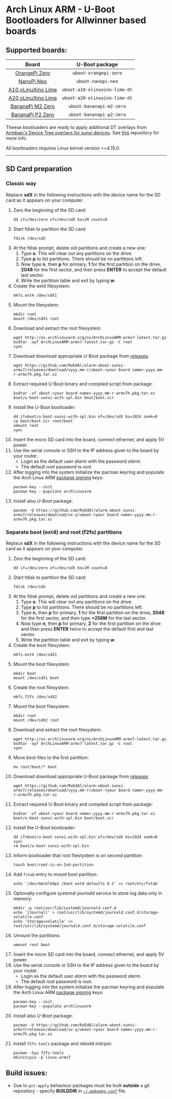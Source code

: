 # Arch Linux ARM - U-Boot Bootloaders for Allwinner based boards

## Supported boards:

Board | U-Boot package
:----:|:-------------:
[OrangePi Zero](http://www.orangepi.org/orangepizero/)|`uboot-orangepi-zero`
[NanoPi Neo](http://www.friendlyarm.com/index.php?route=product/product&product_id=132)|`uboot-nanopi-neo`
[A10 oLinuXino Lime](http://www.olimex.com/Products/OLinuXino/A10/A10-OLinuXino-LIME-n4GB/open-source-hardware)|`uboot-a10-olinuxino-lime-dt`
[A20 oLinuXino Lime](http://www.olimex.com/Products/OLinuXino/A20/A20-OLinuXino-LIME/open-source-hardware)|`uboot-a20-olinuxino-lime-dt`
[BananaPi M2 Zero](http://www.banana-pi.org/bpi-zero.html)|`uboot-bananapi-m2-zero`
[BananaPi P2 Zero](http://www.banana-pi.org/p2-zero.html)|`uboot-bananapi-p2-zero`

Theese bootloaders are ready to apply additional DT overlays from [Armbian's Device Tree overlays for sunxi devices](//github.com/armbian/sunxi-DT-overlays).
See [this](//github.com/RoEdAl/alarm-sunxi-dt-overlays-armv7) repository for more info.

All bootloaders requires Linux kernel version >=*4.15.0*.

---

## SD Card preparation

### Classic way

Replace **sdX** in the following instructions with the device name for the SD card as it appears on your computer.

1. Zero the beginning of the SD card:
   ```
   dd if=/dev/zero of=/dev/sdX bs=1M count=8
   ```
1. Start fdisk to partition the SD card:
   ```
   fdisk /dev/sdX
   ```
1. At the fdisk prompt, delete old partitions and create a new one:
   1. Type **o**. This will clear out any partitions on the drive.
   1. Type **p** to list partitions. There should be no partitions left.
   1. Now type **n**, then **p** for primary, **1** for the first partition on the drive, **2048** for the first sector,
      and then press **ENTER** to accept the default last sector.
   1. Write the partition table and exit by typing **w**.
1. Create the ext4 filesystem:
   ```
   mkfs.ext4 /dev/sdX1
   ```
1. Mount the filesystem:
   ```
   mkdir root
   mount /dev/sdX1 root
   ```
1. Download and extract the root filesystem:
   ```
   wget http://os.archlinuxarm.org/os/ArchLinuxARM-armv7-latest.tar.gz
   bsdtar -xpf ArchLinuxARM-armv7-latest.tar.gz -C root
   sync
   ```
1. Download download appropriate U-Boot package from [releases](//github.com/RoEdAl/alarm-uboot-sunxi-armv7/releases).
   ```
   wget https://github.com/RoEdAl/alarm-uboot-sunxi-armv7/releases/download/vyyy.mm-r/uboot-<your board name>-yyyy.mm-r-armv7h.pkg.tar.xz
   ```
1. Extract required U-Boot binary and compiled script from package:
   ```
   bsdtar -xf uboot-<your board name>-yyyy.mm-r-armv7h.pkg.tar.xz boot/u-boot-sunxi-with-spl.bin boot/boot.scr
   ```
1. Install the U-Boot bootloader:
   ```
   dd if=boot/u-boot-sunxi-with-spl.bin of=/dev/sdX bs=1024 seek=8
   cp boot/boot.scr root/boot
   umount root
   sync
   ```
1. Insert the micro SD card into the board, connect ethernet, and apply 5V power.
1. Use the serial console or SSH to the IP address given to the board by your router.
   - Login as the default user *alarm* with the password *alarm*.
   - The default *root* password is *root*.
1. After logging into the system initialize the pacman keyring and populate the Arch Linux ARM [package signing](//archlinuxarm.org/about/package-signing) keys:
   ```
   pacman-key --init
   pacman-key --populate archlinuxarm
   ```
1. Install also *U-Boot* package:
   ```
   pacman -U https://github.com/RoEdAl/alarm-uboot-sunxi-armv7/releases/download/vx-y/uboot-<your board name>-yyyy.mm-r-armv7h.pkg.tar.xz
   ```
### Separate boot (ext4) and root (f2fs) partitions

Replace **sdX** in the following instructions with the device name for the SD card as it appears on your computer.

1. Zero the beginning of the SD card:
   ```
   dd if=/dev/zero of=/dev/sdX bs=1M count=8
   ```
1. Start fdisk to partition the SD card:
   ```
   fdisk /dev/sdX
   ```
1. At the fdisk prompt, delete old partitions and create a new one:
   1. Type **o**. This will clear out any partitions on the drive.
   1. Type **p** to list partitions. There should be no partitions left.
   1. Type **n**, then **p** for primary, **1** for the first partition on the drive, **2048** for the first sector, and then type **+256M** for the last sector.
   1. Now type **n**, then **p** for primary, **2** for the first partition on the drive and then press **ENTER** twice to accept the default first and last sector.
   1. Write the partition table and exit by typing **w**.
1. Create the boot filesystem:
   ```
   mkfs.ext4 /dev/sdX1
   ```
1. Mount the boot filesystem:
   ```
   mkdir boot
   mount /dev/sdX1 boot
   ```
1. Create the root filesystem:
   ```
   mkfs.f2fs /dev/sdX2
   ```
1. Mount the boot filesystem:
   ```
   mkdir root
   mount /dev/sdX2 root
   ```
1. Download and extract the root filesystem:
   ```
   wget http://os.archlinuxarm.org/os/ArchLinuxARM-armv7-latest.tar.gz
   bsdtar -xpf ArchLinuxARM-armv7-latest.tar.gz -C root
   sync
   ```
1. Move boot files to the first partition:
   ```
   mv root/boot/* boot
   ```
1. Download download appropriate U-Boot package from [releases](//github.com/RoEdAl/alarm-uboot-sunxi-armv7/releases).
   ```
   wget https://github.com/RoEdAl/alarm-uboot-sunxi-armv7/releases/download/vyyy.mm-r/uboot-<your board name>-yyyy.mm-r-armv7h.pkg.tar.xz
   ```
1. Extract required U-Boot binary and compiled script from package:
   ```
   bsdtar -xf uboot-<your board name>-yyyy.mm-r-armv7h.pkg.tar.xz boot/u-boot-sunxi-with-spl.bin boot/boot.scr
   ```
1. Install the U-Boot bootloader:
   ```
   dd if=boot/u-boot-sunxi-with-spl.bin of=/dev/sdX bs=1024 seek=8
   sync
   rm boot/u-boot-sunxi-with-spl.bin
   ```
1. Inform bootloader that root filestystem is on second partition: 
   ```
   touch boot/root-is-on-2nd-partition
   ```
1. Add `fstab` entry to mount boot partition:
   ```
   echo '/dev/mmcblk0p1 /boot ext4 defaults 0 2' >> root/etc/fstab
   ```
1. Optionally configure *systemd-journald* service to store log data only in memory:
   ```
   mkdir -p root/usr/lib/systemd/journald.conf.d
   echo '[Journal]' > root/usr/lib/systemd/journald.conf.d/storage-volatile.conf
   echo 'Storage=volatile' >> root/usr/lib/systemd/journald.conf.d/storage-volatile.conf
   ```
1. Umount the partitions:
   ```
   umount root boot
   ```
1. Insert the micro SD card into the board, connect ethernet, and apply 5V power.
1. Use the serial console or SSH to the IP address given to the board by your router.
   - Login as the default user *alarm* with the password *alarm*.
   - The default *root* password is *root*.
1. After logging into the system initialize the pacman keyring and populate the Arch Linux ARM [package signing](//archlinuxarm.org/about/package-signing) keys:
   ```
   pacman-key --init
   pacman-key --populate archlinuxarm
   ```
1. Install also *U-Boot* package:
   ```
   pacman -U https://github.com/RoEdAl/alarm-uboot-sunxi-armv7/releases/download/vx-y/uboot-<your board name>-yyyy.mm-r-armv7h.pkg.tar.xz
   ```
1. Install `f2fs-tools` package and rebuild *initcpio*:
   ```
   pacman -Syu f2fs-tools
   mkinitcpio -p linux-armv7
   ```
## Build issues:

* Due to `git-apply` behaviour packages must be built **outside** a git repository - 
  specify **BUILDDIR** in [`~/.makepkg.conf`](//www.archlinux.org/pacman/makepkg.conf.5.html) file.

